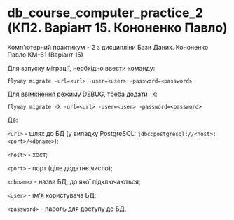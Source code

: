 # db_course_computer_practice_2 (КП2. Варіант 15. Кононенко Павло)
Комп'ютерний практикум - 2 з дисципліни Бази Даних. Кононенко Павло КМ-81 (Варіант 15)

Для запуску міграції, необхідно ввести команду:

```flyway migrate -url=<url> -user=<user> -password=<password>```

Для ввімкнення режиму DEBUG, треба додати ```-X```:

```flyway migrate -X -url=<url> -user=<user> -password=<password>```

Де:

```<url>``` - шлях до БД (у випадку PostgreSQL: ```jdbc:postgresql://<host>:<port>/<dbname>```);

```<host>``` - хост;

```<port>``` - порт (ціле додатнє число);

```<dbname>``` - назва БД, до якої підключаються;

```<user>``` - ім'я користувача БД;

```<password>``` - пароль для доступу до БД.
